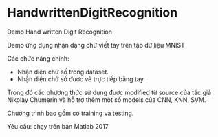 # HandwrittenDigitRecognition
Demo Hand written Digit Recognition

Demo ứng dụng nhận dạng chữ viết tay trên tập dữ liệu MNIST

Các chức năng chính:

- Nhận diện chữ số trong dataset.
- Nhận diện chữ số được vẽ trực tiếp bằng tay.

Trong đó các phương thức sử dụng được modified từ source của tác giả Nikolay Chumerin và hỗ trợ thêm một số models của CNN, KNN, SVM.

Chương trình bao gồm có training và testing. 

Yêu cầu: chạy trên bản Matlab 2017

